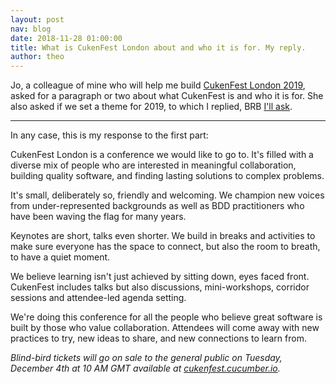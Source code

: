 ```yaml
---
layout: post
nav: blog
date: 2018-11-28 01:00:00
title: What is CukenFest London about and who it is for. My reply.
author: theo
---
```


Jo, a colleague of mine who will help me build [CukenFest London 2019](http://cukenfest.cucumber.io), asked for a paragraph or two about what CukenFest is and who it is for. She also asked if we set a theme for 2019, to which I replied, BRB [I'll ask](https://twitter.com/cukenfest/status/1067784288400232448). 

---

In any case, this is my response to the first part:

CukenFest London is a conference we would like to go to. It's filled with a diverse mix of people who are interested in meaningful collaboration, building quality software, and finding lasting solutions to complex problems.

It's small, deliberately so, friendly and welcoming. We champion new voices from under-represented backgrounds as well as BDD practitioners who have been waving the flag for many years.

Keynotes are short, talks even shorter. We build in breaks and activities to make sure everyone has the space to connect, but also the room to breath, to have a quiet moment.

We believe learning isn't just achieved by sitting down, eyes faced front. CukenFest includes talks but also discussions, mini-workshops, corridor sessions and attendee-led agenda setting.

We're doing this conference for all the people who believe great software is built by those who value collaboration. Attendees will come away with new practices to try, new ideas to share, and new connections to learn from.

*Blind-bird tickets will go on sale to the general public on Tuesday, December 4th at 10 AM GMT available at [cukenfest.cucumber.io](http://cukenfest.cucumber.io/).*



<!-- Drip -->
<script type="text/javascript">
  var _dcq = _dcq || [];
  var _dcs = _dcs || {}; 
  _dcs.account = '7849462';
  
  (function() {
    var dc = document.createElement('script');
    dc.type = 'text/javascript'; dc.async = true; 
    dc.src = '//tag.getdrip.com/7849462.js';
    var s = document.getElementsByTagName('script')[0];
    s.parentNode.insertBefore(dc, s);
  })();
</script>
